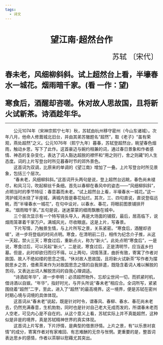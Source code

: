 ```yaml
---
tags:
  - 诗文
---
```

# <center>望江南·超然台作</center>

<p align="right"><font size=5>苏轼 〔宋代〕</p>

<b>春未老，风细柳斜斜。试上超然台上看，半壕春水一城花。烟雨暗千家。(看 一作：望)  

寒食后，酒醒却咨嗟。休对故人思故国，且将新火试新茶。诗酒趁年华。</b></font>
***

　　公元1074年（宋神宗熙宁七年）秋，苏轼由杭州移守密州（今山东诸城）。次年八月，他命人修葺城北旧台，并由其弟苏辙题名“超然”，取《老子》“虽有荣观，燕处超然”之义。公元1076年（熙宁九年）暮春，苏轼登超然台，眺望春色烟雨，触动乡思，写下了此作。这首豪迈与婉约相兼的词，通过春日景象和作者感情、神态的复杂变化，表达了词人豁达超脱的襟怀和“用之则行，舍之则藏”的人生态度。词的上片写登台时所见暮春时节的郊外景色。  
　　这首词为双调，比原来的单调的《望江南》增加了一叠。上片写登台时所见景象，包括三个层次。  
　　“春未老，风细柳斜斜。”这首词开头两句是说，登上超然台远眺，春色尚未褪尽，和风习习，吹起柳丝千条细。首先以春柳在春风中的姿态——“风细柳斜斜”，点明当时的季节特征：春意暮而未老。“试上超然台上看，半壕春水一城花。”这一湾护城河水绕了半座城，满城内皆是春花灿烂。其次，三、四句直说，直说登临远眺，而“半壕春水一城花”，在句中设对，以春水、春花，将眼前图景铺排开来。“烟雨暗千家。”五句是说，迷迷蒙蒙的细雨飘散在城中。  
　　三个层次显示有一个特写镜头导入，再是大场面的铺叙，最后，居高临下，说烟雨笼罩着千家万户。满城风光，尽收眼底。这是上片，写春景。  
　　下片写情，乃触景生情，与上片所写之景，关系紧密。“寒食后，酒醒却咨嗟”，进一步将登临的时间点明。寒食，在清明前二日，相传为纪念介子推，从这一天起，禁火三天；寒食过后，重新点火，称为“新火”。此处点明“寒食后”，一是说，寒食过后，可以另起“新火”，二是说，寒食过后，正是清明节，应当返乡扫墓。但是，此时却欲归而归不得。以上两句，词情荡漾，曲折有致，寄寓了作者对故国、故人不绝如缕的思念之情。“休对故人思故国，且将新火试新茶”写作者为摆脱思乡之苦，借煮茶来作为对故国思念之情的自我排遣，既隐含着词人难以解脱的苦闷，又表达出词人解脱苦闷的自我心理调适。  
　　“诗酒趁年华”，进一步申明：必须超然物外，忘却尘世间一切，而抓紧时机，借诗酒以自娱。“年华”，指好时光，与开头所说“春未老”相应合。全词所写，紧紧围绕着“超然”二字，至此，进入了“超然”的最高境界。这一境界，便是苏轼在密州时期心境与词境的具体体现。  
　　这首词从“春未老”说起，既是针对时令，谓春风、春柳、春水、春花尚未老去，仍然充满春意，生机勃勃，同时也是针对自己老大无成而发的，所谓春未老而人空老，可见内心是不自在的。从这个意义上看，苏轼实际上并不真能超然，这种似是非是的境界，真是苏轼精神世界的真实体现。  
　　这首词上片写景，下片抒情，是典型的借景抒情。上片之景，有“以乐景衬哀情”的成分，寄寓作者对有家难回、有志难酬的无奈与怅惘。更重要的是，整首词表达思乡的感情，作者以茶聊以慰藉尤其突出。